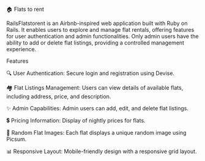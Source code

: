 🏠
Flats to rent 

RailsFlatstorent is an Airbnb-inspired web application built with Ruby on Rails. It enables users to explore and manage flat rentals, offering features for user authentication and admin functionalities. Only admin users have the ability to add or delete flat listings, providing a controlled management experience.

Features


🔍 User Authentication: Secure login and registration using Devise.

🏘️ Flat Listings Management: Users can view details of available flats, including address, price, and description.

✨ Admin Capabilities: Admin users can add, edit, and delete flat listings.

💲 Pricing Information: Display of nightly prices for flats.

📸 Random Flat Images: Each flat displays a unique random image using Picsum.

📊 Responsive Layout: Mobile-friendly design with a responsive grid layout.
